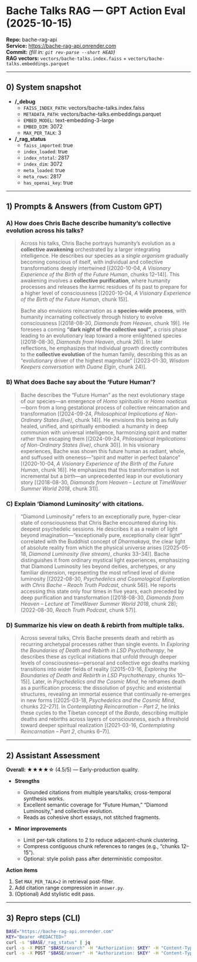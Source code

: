 # Bache Talks RAG — GPT Action Eval (2025-10-15)

**Repo:** bache-rag-api  
**Service:** https://bache-rag-api.onrender.com  
**Commit:** _(fill in: `git rev-parse --short HEAD`)_  
**RAG vectors:** `vectors/bache-talks.index.faiss` + `vectors/bache-talks.embeddings.parquet`

---

## 0) System snapshot

- **/_debug**
  - `FAISS_INDEX_PATH`: vectors/bache-talks.index.faiss  
  - `METADATA_PATH`: vectors/bache-talks.embeddings.parquet  
  - `EMBED_MODEL`: text-embedding-3-large  
  - `EMBED_DIM`: 3072  
  - `MAX_PER_TALK`: 3  
- **/_rag_status**
  - `faiss_imported`: true  
  - `index_loaded`: true  
  - `index_ntotal`: 2817  
  - `index_dim`: 3072  
  - `meta_loaded`: true  
  - `meta_rows`: 2817  
  - `has_openai_key`: true

---

## 1) Prompts & Answers (from Custom GPT)

### A) How does Chris Bache describe humanity’s collective evolution across his talks?
> Across his talks, Chris Bache portrays humanity’s evolution as a **collective awakening** orchestrated by a larger integrating intelligence. He describes our species as a *single organism* gradually becoming conscious of itself, with individual and collective transformations deeply intertwined [(2020-10-04, *A Visionary Experience of the Birth of the Future Human*, chunks 12–14)]. This awakening involves a **collective purification**, where humanity processes and releases the karmic residues of its past to prepare for a higher level of consciousness [(2020-10-04, *A Visionary Experience of the Birth of the Future Human*, chunk 15)].
>
> Bache also envisions reincarnation as a **species-wide process**, with humanity incarnating collectively through history to evolve consciousness [(2018-08-30, *Diamonds from Heaven*, chunk 19)]. He foresees a coming **“dark night of the collective soul”**, a crisis phase leading to an evolutionary leap toward a more enlightened species [(2018-08-30, *Diamonds from Heaven*, chunk 26)]. In later reflections, he emphasizes that individual growth directly contributes to the **collective evolution** of the human family, describing this as an “evolutionary driver of the highest magnitude” [(2023-01-30, *Wisdom Keepers conversation with Duane Elgin*, chunk 24)].

### B) What does Bache say about the ‘Future Human’?
> Bache describes the “Future Human” as the next evolutionary stage of our species—an emergence of *Homo spiritualis* or *Homo noeticus*—born from a long gestational process of collective reincarnation and transformation [(2024-09-24, *Philosophical Implications of Non-Ordinary States (live)*, chunk 14)]. He envisions this being as fully healed, unified, and spiritually embodied: a humanity in deep communion with universal intelligence, harmonizing spirit and matter rather than escaping them [(2024-09-24, *Philosophical Implications of Non-Ordinary States (live)*, chunk 30)]. In his visionary experiences, Bache was shown this future human as radiant, whole, and suffused with oneness—“spirit and matter in perfect balance” [(2020-10-04, *A Visionary Experience of the Birth of the Future Human*, chunk 16)]. He emphasizes that this transformation is not incremental but a birth—an unprecedented leap in our evolutionary story [(2018-08-30, *Diamonds from Heaven – Lecture at TimeWaver Summer World 2018*, chunk 31)].

### C) Explain ‘Diamond Luminosity’ with citations.
> “Diamond Luminosity” refers to an exceptionally pure, hyper-clear state of consciousness that Chris Bache encountered during his deepest psychedelic sessions. He describes it as a realm of light beyond imagination—“exceptionally pure, exceptionally clear light” correlated with the Buddhist concept of *Dharmakaya*, the clear light of absolute reality from which the physical universe arises [(2025-05-18, *Diamond Luminosity (live stream)*, chunks 33–34)]. Bache distinguishes it from ordinary mystical light experiences, emphasizing that Diamond Luminosity lies beyond deities, archetypes, or any familiar dimension, representing the most refined level of divine luminosity [(2022-08-30, *Psychedelics and Cosmological Exploration with Chris Bache – Reach Truth Podcast*, chunk 56)]. He reports accessing this state only four times in five years, each preceded by deep purification and transformation [(2018-08-30, *Diamonds from Heaven – Lecture at TimeWaver Summer World 2018*, chunk 28); (2022-08-30, *Reach Truth Podcast*, chunk 57)].

### D) Summarize his view on death & rebirth from multiple talks.
> Across several talks, Chris Bache presents death and rebirth as recurring archetypal processes rather than single events. In *Exploring the Boundaries of Death and Rebirth in LSD Psychotherapy*, he describes these as cyclical initiations that unfold through deeper levels of consciousness—personal and collective ego deaths marking transitions into wider fields of reality [(2015-03-16, *Exploring the Boundaries of Death and Rebirth in LSD Psychotherapy*, chunks 10–15)]. Later, in *Psychedelics and the Cosmic Mind*, he reframes death as a purification process: the dissolution of psychic and existential structures, revealing an immortal essence that continually re-emerges in new forms [(2025-03-18, *Psychedelics and the Cosmic Mind*, chunks 22–27)]. In *Contemplating Reincarnation – Part 2*, he links these cycles to the Tibetan concept of the *Bardo*, describing multiple deaths and rebirths across layers of consciousness, each a threshold toward deeper spiritual realization [(2021-03-16, *Contemplating Reincarnation – Part 2*, chunks 6–7)].

---

## 2) Assistant Assessment

**Overall:** ★★★★☆ (4.5/5) — Early-production quality.

- **Strengths**
  - Grounded citations from multiple years/talks; cross-temporal synthesis works.
  - Excellent semantic coverage for “Future Human,” “Diamond Luminosity,” and collective evolution.
  - Reads as cohesive short essays, not stitched fragments.

- **Minor improvements**
  - Limit per-talk citations to 2 to reduce adjacent-chunk clustering.
  - Compress contiguous chunk references to ranges (e.g., “chunks 12–15”).
  - Optional: style polish pass after deterministic compositor.

**Action items**
1. Set `MAX_PER_TALK=2` in retrieval post-filter.  
2. Add citation range compression in `answer.py`.  
3. (Optional) Add stylistic edit pass.

---

## 3) Repro steps (CLI)

```bash
BASE="https://bache-rag-api.onrender.com"
KEY="Bearer <REDACTED>"
curl -s "$BASE/_rag_status" | jq
curl -s -X POST "$BASE/search" -H "Authorization: $KEY" -H "Content-Type: application/json" -d '{"query":"Diamond Luminosity","top_k":8}' | jq '.chunks[:5]'
curl -s -X POST "$BASE/answer" -H "Authorization: $KEY" -H "Content-Type: application/json" -d '{"query":"How does Bache describe self-luminous awareness?"}' | jq
